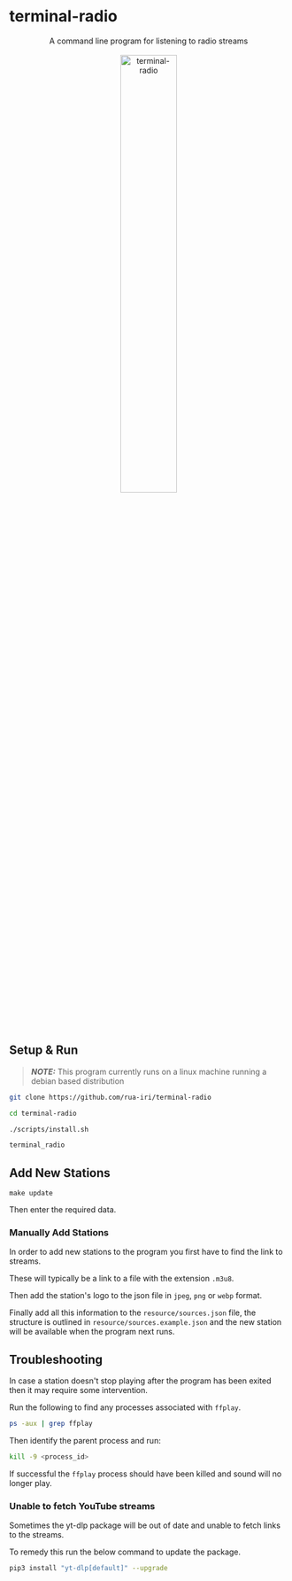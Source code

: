 # terminal-radio

<div align="center">
  <div>
    A command line program for listening to radio streams
    </div>
  <br/>
  <div>
<img src="https://github.com/user-attachments/assets/ca77fffc-ccf9-485d-bc17-9c0d7210f584" alt=terminal-radio logo" width="45%" />
    </div>
</div>

## Setup & Run

> **_NOTE:_** This program currently runs on a linux machine running a debian based distribution

```bash
git clone https://github.com/rua-iri/terminal-radio

cd terminal-radio

./scripts/install.sh

terminal_radio
```

## Add New Stations

```
make update
```

Then enter the required data.

### Manually Add Stations

In order to add new stations to the program you first have to find the link to streams.

These will typically be a link to a file with the extension `.m3u8`.

Then add the station's logo to the json file in `jpeg`, `png` or `webp` format.

Finally add all this information to the `resource/sources.json` file, the structure is outlined in `resource/sources.example.json` and the new station will be available when the program next runs.

## Troubleshooting

In case a station doesn't stop playing after the program has been exited then it may require some intervention.

Run the following to find any processes associated with `ffplay`.

```bash
ps -aux | grep ffplay
```

Then identify the parent process and run:

```bash
kill -9 <process_id>
```

If successful the `ffplay` process should have been killed and sound will no longer play.

### Unable to fetch YouTube streams

Sometimes the yt-dlp package will be out of date and unable to fetch links to the streams.

To remedy this run the below command to update the package.

```bash
pip3 install "yt-dlp[default]" --upgrade
```
